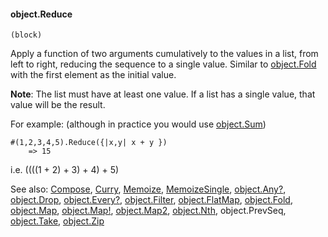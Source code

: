 #### object.Reduce

``` suneido
(block)
```

Apply a function of two arguments cumulatively to the values in a list, from left to right, reducing the sequence to a single value. Similar to [object.Fold](<object.Fold.md>) with the first element as the initial value.

**Note**: The list must have at least one value. If a list has a single value, that value will be the result.

For example: (although in practice you would use [object.Sum](<object.Sum.md>))

``` suneido
#(1,2,3,4,5).Reduce({|x,y| x + y }) 
    => 15
```

i.e. ((((1 + 2) + 3) + 4) + 5)


See also:
[Compose](<../Compose.md>),
[Curry](<../Curry.md>),
[Memoize](<../Memoize.md>),
[MemoizeSingle](<../MemoizeSingle.md>),
[object.Any?](<object.Any?.md>),
[object.Drop](<object.Drop.md>),
[object.Every?](<object.Every?.md>),
[object.Filter](<object.Filter.md>),
[object.FlatMap](<object.FlatMap.md>),
[object.Fold](<object.Fold.md>),
[object.Map](<object.Map.md>),
[object.Map!](<object.Map!.md>),
[object.Map2](<object.Map2.md>),
[object.Nth](<object.Nth.md>),
object.PrevSeq,
[object.Take](<object.Take.md>),
[object.Zip](<object.Zip.md>)
